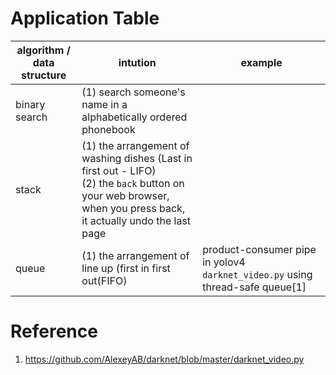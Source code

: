 # Application Table

| algorithm / data structure        | intution                                | example |
|---------------|-------------------------------------------------------------|---------|
|binary search |(1) search someone's name in a alphabetically ordered phonebook |    |
|stack|(1) the arrangement of washing dishes (Last in first out - LIFO) <br> (2) the `back` button on your web browser, when you press back, it actually undo the last page| |
|queue|(1) the arrangement of line up (first in first out(FIFO)|product-consumer pipe in yolov4 `darknet_video.py` using thread-safe queue[1]

# Reference

1. https://github.com/AlexeyAB/darknet/blob/master/darknet_video.py
